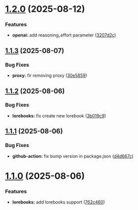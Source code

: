 # [1.2.0](https://github.com/Tavernikof/NoAssTavern/compare/v1.1.3...v1.2.0) (2025-08-12)


### Features

* **openai:** add reasoning_effort parameter ([3207d2c](https://github.com/Tavernikof/NoAssTavern/commit/3207d2cc2155d03a2ddb27925ab3ef04a2f8f449))

## [1.1.3](https://github.com/Tavernikof/NoAssTavern/compare/v1.1.2...v1.1.3) (2025-08-07)


### Bug Fixes

* **proxy:** fir removing proxy ([30e5859](https://github.com/Tavernikof/NoAssTavern/commit/30e5859b1996830d4524a033b5c6f1540cd2b383))

## [1.1.2](https://github.com/Tavernikof/NoAssTavern/compare/v1.1.1...v1.1.2) (2025-08-06)


### Bug Fixes

* **lorebooks:** fix create new lorebook ([3b019c9](https://github.com/Tavernikof/NoAssTavern/commit/3b019c9da56fff17c83ee6d7dd25e86b6709d2d6))

## [1.1.1](https://github.com/Tavernikof/NoAssTavern/compare/v1.1.0...v1.1.1) (2025-08-06)


### Bug Fixes

* **github-action:** fix bump version in package.json ([d4d667c](https://github.com/Tavernikof/NoAssTavern/commit/d4d667c7fe8b38465fbfead0101755f876d28093))

# [1.1.0](https://github.com/Tavernikof/NoAssTavern/compare/v1.0.0...v1.1.0) (2025-08-06)


### Features

* **lorebooks:** add lorebooks support ([762c460](https://github.com/Tavernikof/NoAssTavern/commit/762c460df430a3daddc59a889e3106a4644b8276))
